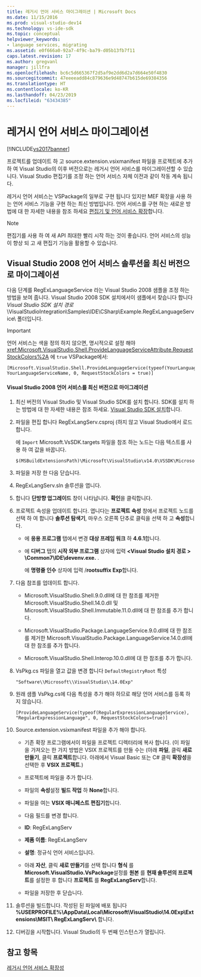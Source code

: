 ```yaml
---
title: 레거시 언어 서비스 마이그레이션 | Microsoft Docs
ms.date: 11/15/2016
ms.prod: visual-studio-dev14
ms.technology: vs-ide-sdk
ms.topic: conceptual
helpviewer_keywords:
- language services, migrating
ms.assetid: e0f666a0-92a7-4f9c-ba79-d05b13fb7f11
caps.latest.revision: 17
ms.author: gregvanl
manager: jillfra
ms.openlocfilehash: bc6c5d665367f2d5af9e2dd6d2a7d664e50f4830
ms.sourcegitcommit: 47eeeeadd84c879636e9d48747b615de69384356
ms.translationtype: HT
ms.contentlocale: ko-KR
ms.lasthandoff: 04/23/2019
ms.locfileid: "63434385"
---
```

# <a name="migrating-a-legacy-language-service"></a>레거시 언어 서비스 마이그레이션
[!INCLUDE[vs2017banner](../../includes/vs2017banner.md)]

프로젝트를 업데이트 하 고 source.extension.vsixmanifest 파일을 프로젝트에 추가 하 여 Visual Studio의 이후 버전으로는 레거시 언어 서비스를 마이그레이션할 수 있습니다. Visual Studio 편집기를 조정 하는 언어 서비스 자체 이전과 같이 작동 계속 됩니다.  
  
 레거시 언어 서비스는 VSPackage의 일부로 구현 됩니다 있지만 MEF 확장을 사용 하는 언어 서비스 기능을 구현 하는 최신 방법입니다. 언어 서비스를 구현 하는 새로운 방법에 대 한 자세한 내용을 참조 하세요 [편집기 및 언어 서비스 확장](../../extensibility/editor-and-language-service-extensions.md)합니다.  
  
> [!NOTE]
> 편집기를 사용 하 여 새 API 최대한 빨리 시작 하는 것이 좋습니다. 언어 서비스의 성능이 향상 되 고 새 편집기 기능을 활용할 수 있습니다.  
  
## <a name="migrating-a-visual-studio-2008-language-service-solution-to-a-later-version"></a>Visual Studio 2008 언어 서비스 솔루션을 최신 버전으로 마이그레이션  
 다음 단계를 RegExLanguageService 라는 Visual Studio 2008 샘플을 조정 하는 방법을 보여 줍니다. Visual Studio 2008 SDK 설치에서이 샘플에서 찾습니다 합니다 *Visual Studio SDK 설치 경로*\VisualStudioIntegration\Samples\IDE\CSharp\Example.RegExLanguageService\ 폴더입니다.  
  
> [!IMPORTANT]
> 언어 서비스는 색을 정의 하지 않으면, 명시적으로 설정 해야 <xref:Microsoft.VisualStudio.Shell.ProvideLanguageServiceAttribute.RequestStockColors%2A> 에 `true` VSPackage에서:  
  
```  
[Microsoft.VisualStudio.Shell.ProvideLanguageService(typeof(YourLanguageService), YourLanguageServiceName, 0, RequestStockColors = true)]  
```  
  
#### <a name="to-migrate-a-visual-studio-2008-language-service-to-a-later-version"></a>Visual Studio 2008 언어 서비스를 최신 버전으로 마이그레이션  
  
1. 최신 버전의 Visual Studio 및 Visual Studio SDK를 설치 합니다. SDK를 설치 하는 방법에 대 한 자세한 내용은 참조 하세요. [Visual Studio SDK 설치](../../extensibility/installing-the-visual-studio-sdk.md)합니다.  
  
2. 파일을 편집 합니다 RegExLangServ.csproj (하지 않고 Visual Studio에서 로드 합니다.  
  
     에 `Import` Microsoft.VsSDK.targets 파일을 참조 하는 노드는 다음 텍스트를 사용 하 여 값을 바꿉니다.  
  
    ```  
    $(MSBuildExtensionsPath)\Microsoft\VisualStudio\v14.0\VSSDK\Microsoft.VsSDK.targets  
    ```  
  
3. 파일을 저장 한 다음 닫습니다.  
  
4. RegExLangServ.sln 솔루션을 엽니다.  
  
5. 합니다 **단방향 업그레이드** 창이 나타납니다. **확인**을 클릭합니다.  
  
6. 프로젝트 속성을 업데이트 합니다. 엽니다는 **프로젝트 속성** 창에서 프로젝트 노드를 선택 하 여 합니다 **솔루션 탐색기**, 마우스 오른쪽 단추로 클릭을 선택 하 고 **속성**합니다.  
  
    - 에 **응용 프로그램** 탭에서 변경 **대상 프레임 워크** 하 **4.6.1**합니다.  
  
    - 에 **디버그** 탭의 **시작 외부 프로그램** 상자에 입력  **\<Visual Studio 설치 경로 > \Common7\IDE\devenv.exe.** .  
  
         에 **명령줄 인수** 상자에 입력 /**rootsuffix Exp**합니다.  
  
7. 다음 참조를 업데이트 합니다.  
  
    - Microsoft.VisualStudio.Shell.9.0.dll에 대 한 참조를 제거한 Microsoft.VisualStudio.Shell.14.0.dll 및 Microsoft.VisualStudio.Shell.Immutable.11.0.dll에 대 한 참조를 추가 합니다.  
  
    - Microsoft.VisualStudio.Package.LanguageService.9.0.dll에 대 한 참조를 제거한 Microsoft.VisualStudio.Package.LanguageService.14.0.dll에 대 한 참조를 추가 합니다.  
  
    - Microsoft.VisualStudio.Shell.Interop.10.0.dll에 대 한 참조를 추가 합니다.  
  
8. VsPkg.cs 파일을 열고 값을 변경 합니다 `DefaultRegistryRoot` 특성  
  
    ```  
    "Software\\Microsoft\\VisualStudio\\14.0Exp"  
    ```  
  
9. 원래 샘플 VsPkg.cs에 다음 특성을 추가 해야 하므로 해당 언어 서비스를 등록 하지 않습니다.  
  
    ```  
    [ProvideLanguageService(typeof(RegularExpressionLanguageService), "RegularExpressionLanguage", 0, RequestStockColors=true)]  
    ```  
  
10. Source.extension.vsixmanifest 파일을 추가 해야 합니다.  
  
    - 기존 확장 프로그램에서이 파일을 프로젝트 디렉터리에 복사 합니다. (이 파일을 가져오는 한 가지 방법은 VSIX 프로젝트를 만들 수는 (아래 **파일**, 클릭 **새로 만들기**, 클릭 **프로젝트**합니다. 아래에서 Visual Basic 또는 C# 클릭 **확장성**을 선택한 후 **VSIX 프로젝트**.)  
  
    - 프로젝트에 파일을 추가 합니다.  
  
    - 파일의 **속성**설정 **빌드 작업** 하 **None**합니다.  
  
    - 파일을 여는 **VSIX 매니페스트 편집기**합니다.  
  
    - 다음 필드를 변경 합니다.  
  
    - **ID**: RegExLangServ  
  
    - **제품 이름**: RegExLangServ  
  
    - **설명**: 정규식 언어 서비스입니다.  
  
    - 아래 **자산**, 클릭 **새로 만들기**를 선택 합니다 **형식** 를 **Microsoft.VisualStudio.VsPackage**설정를 **원본** 를 **현재 솔루션의 프로젝트**를 설정한 후 합니다 **프로젝트** 를 **RegExLangServ**합니다.  
  
    - 파일을 저장한 후 닫습니다.  
  
11. 솔루션을 빌드합니다. 작성된 된 파일에 배포 됩니다 **%USERPROFILE%\AppData\Local\Microsoft\VisualStudio\14.0Exp\Extensions\MSIT\ RegExLangServ\\** 합니다.  
  
12. 디버깅을 시작합니다. Visual Studio의 두 번째 인스턴스가 열립니다.  
  
## <a name="see-also"></a>참고 항목  
 [레거시 언어 서비스 확장성](../../extensibility/internals/legacy-language-service-extensibility.md)
